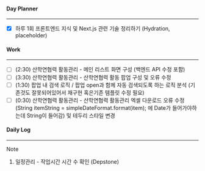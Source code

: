 
#### Day Planner
---
- [x] 하루 1회 프론트엔드 지식 및 Next.js 관련 기술 정리하기  (Hydration, placeholder)


#### Work
---
- [ ] (2:30) 산학연협력 활동관리 - 메인 리스트 화면 구성 (백엔드 API 수정 포함)
- [ ] (3:30) 산학연협력 활동관리 - 산학연협력 활동 팝업 구성 및 오류 수정
- [ ] (1:30) 팝업 내 검색 로직 / 팝업 open과 함께 자동 검색되도록 하는 로직 분석 (기존것도 잘못되어있어서 재구현 혹은기존 템플릿 수정 필요)
- [ ] (0:30) 산학연협력 활동관리 - 산학연협력 활동관리 엑셀 다운로드 오류 수정 (String itemString = simpleDateFormat.format(item); 에 Date가 들어가야하는데 String이 들어감) 및 테두리 스타일 변경

#### Daily Log
---
> [!note]
> 1. 일정관리 - 작업시간 시간 수 확인 (Depstone)
 
